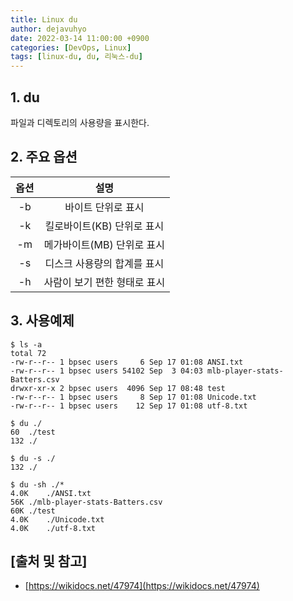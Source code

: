 ```yaml
---
title: Linux du
author: dejavuhyo
date: 2022-03-14 11:00:00 +0900
categories: [DevOps, Linux]
tags: [linux-du, du, 리눅스-du]
---
```


## 1. du
파일과 디렉토리의 사용량을 표시한다.

## 2. 주요 옵션

| 옵션 | 설명 |
|:-----:|:-----:|
| -b | 바이트 단위로 표시 |
| -k | 킬로바이트(KB) 단위로 표시 |
| -m | 메가바이트(MB) 단위로 표시 |
| -s | 디스크 사용량의 합계를 표시 |
| -h | 사람이 보기 편한 형태로 표시 |

## 3. 사용예제

```shell
$ ls -a
total 72
-rw-r--r-- 1 bpsec users     6 Sep 17 01:08 ANSI.txt
-rw-r--r-- 1 bpsec users 54102 Sep  3 04:03 mlb-player-stats-Batters.csv
drwxr-xr-x 2 bpsec users  4096 Sep 17 08:48 test
-rw-r--r-- 1 bpsec users     8 Sep 17 01:08 Unicode.txt
-rw-r--r-- 1 bpsec users    12 Sep 17 01:08 utf-8.txt

$ du ./
60  ./test
132 ./

$ du -s ./
132 ./

$ du -sh ./*
4.0K    ./ANSI.txt
56K ./mlb-player-stats-Batters.csv
60K ./test
4.0K    ./Unicode.txt
4.0K    ./utf-8.txt
```

## [출처 및 참고]
* [https://wikidocs.net/47974](https://wikidocs.net/47974)
